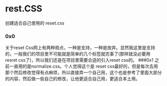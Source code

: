 rest.CSS
==========

创建适合自己使用的 reset.css

### 0x0
关于reset Css网上有两种观点，一种是支持，一种是放弃。显然我这里是支持的，一般我们的项目里不可能就是简单的几个标签就完事了(那样就没必要用resret css了)，所以我们还是在项目里需要合适的引入reset css的。
###0x1
之前一直用的是normalize.css。个人觉得这个是 reset css最好的，但是每次去用那个然后修改觉得有点麻烦，所以直接弄一个自己用，这个也是参考了里面大部分的内容，然后做一些自己的修改，让他更适合自己用，更适合本土用。

